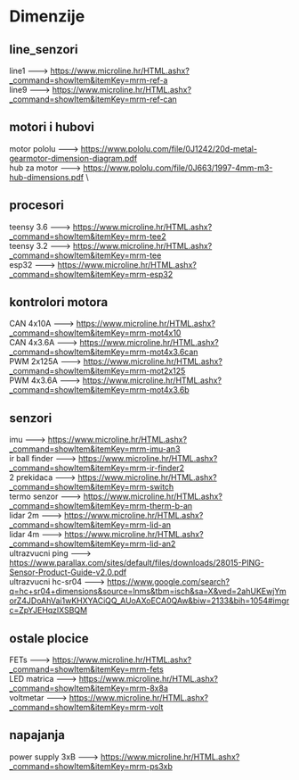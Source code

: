 # Dimenzije

## line_senzori
line1 ---> https://www.microline.hr/HTML.ashx?_command=showItem&itemKey=mrm-ref-a \
line9 ---> https://www.microline.hr/HTML.ashx?_command=showItem&itemKey=mrm-ref-can 


## motori i hubovi
motor pololu ---> https://www.pololu.com/file/0J1242/20d-metal-gearmotor-dimension-diagram.pdf \
hub za motor ---> https://www.pololu.com/file/0J663/1997-4mm-m3-hub-dimensions.pdf \


## procesori
teensy 3.6 ---> https://www.microline.hr/HTML.ashx?_command=showItem&itemKey=mrm-tee2 \
teensy 3.2 ---> https://www.microline.hr/HTML.ashx?_command=showItem&itemKey=mrm-tee \
esp32 ---> https://www.microline.hr/HTML.ashx?_command=showItem&itemKey=mrm-esp32 


## kontrolori motora
CAN 4x10A ---> https://www.microline.hr/HTML.ashx?_command=showItem&itemKey=mrm-mot4x10 \
CAN 4x3.6A ---> https://www.microline.hr/HTML.ashx?_command=showItem&itemKey=mrm-mot4x3.6can \
PWM 2x125A ---> https://www.microline.hr/HTML.ashx?_command=showItem&itemKey=mrm-mot2x125 \
PWM 4x3.6A ---> https://www.microline.hr/HTML.ashx?_command=showItem&itemKey=mrm-mot4x3.6b 


## senzori
imu ---> https://www.microline.hr/HTML.ashx?_command=showItem&itemKey=mrm-imu-an3 \
ir ball finder ---> https://www.microline.hr/HTML.ashx?_command=showItem&itemKey=mrm-ir-finder2 \
2 prekidaca ---> https://www.microline.hr/HTML.ashx?_command=showItem&itemKey=mrm-switch \
termo senzor ---> https://www.microline.hr/HTML.ashx?_command=showItem&itemKey=mrm-therm-b-an \
lidar 2m ---> https://www.microline.hr/HTML.ashx?_command=showItem&itemKey=mrm-lid-an \
lidar 4m ---> https://www.microline.hr/HTML.ashx?_command=showItem&itemKey=mrm-lid-an2 \
ultrazvucni ping ---> https://www.parallax.com/sites/default/files/downloads/28015-PING-Sensor-Product-Guide-v2.0.pdf \
ultrazvucni hc-sr04 ---> https://www.google.com/search?q=hc+sr04+dimensions&source=lnms&tbm=isch&sa=X&ved=2ahUKEwjYmorZ4JDoAhVai1wKHXYACiQQ_AUoAXoECA0QAw&biw=2133&bih=1054#imgrc=ZpYJEHqzlXSBQM


## ostale plocice
FETs ---> https://www.microline.hr/HTML.ashx?_command=showItem&itemKey=mrm-fets \
LED matrica ---> https://www.microline.hr/HTML.ashx?_command=showItem&itemKey=mrm-8x8a \
voltmetar ---> https://www.microline.hr/HTML.ashx?_command=showItem&itemKey=mrm-volt 


## napajanja
power supply 3xB ---> https://www.microline.hr/HTML.ashx?_command=showItem&itemKey=mrm-ps3xb